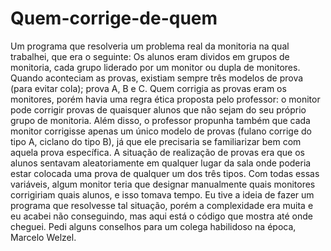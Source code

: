 # Quem-corrige-de-quem
Um programa que resolveria um problema real da monitoria na qual trabalhei, que era o seguinte:
Os alunos eram dividos em grupos de monitoria, cada grupo liderado por um monitor ou dupla de monitores. Quando aconteciam as provas, existiam sempre três modelos de prova (para evitar cola); prova A, B e C. Quem corrigia as provas eram os monitores, porém havia uma regra ética proposta pelo professor: o monitor pode corrigir provas de quaisquer alunos que não sejam do seu próprio grupo de monitoria. Além disso, o professor propunha também que cada monitor corrigisse apenas um único modelo de provas (fulano corrige do tipo A, ciclano do tipo B), já que ele precisaria se familiarizar bem com aquela prova específica. A situação de realização de provas era que os alunos sentavam aleatoriamente em qualquer lugar da sala onde poderia estar colocada uma prova de qualquer um dos três tipos. Com todas essas variáveis, algum monitor teria que designar manualmente quais monitores corrigiriam quais alunos, e isso tomava tempo. Eu tive a ideia de fazer um programa que resolvesse tal situação, porém a complexidade era muita e eu acabei não conseguindo, mas aqui está o código que mostra até onde cheguei. Pedi alguns conselhos para um colega habilidoso na época, Marcelo Welzel. 
